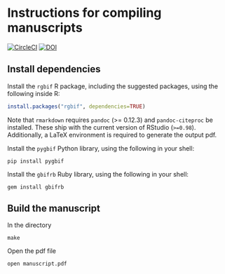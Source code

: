 Instructions for compiling manuscripts
======================================

[![CircleCI](https://circleci.com/gh/sckott/gbifms.svg?style=svg)](https://circleci.com/gh/sckott/gbifms)
[![DOI](https://zenodo.org/badge/DOI/10.5281/zenodo.997554.svg)](https://doi.org/10.5281/zenodo.997554)



Install dependencies
--------------------

Install the `rgbif` R package, including the suggested packages, using the following inside R:

```r
install.packages("rgbif", dependencies=TRUE)
```

Note that `rmarkdown` requires `pandoc` (>= 0.12.3) and `pandoc-citeproc` be installed. These ship with the current version of RStudio (`>=0.98`). Additionally, a LaTeX environment is required to generate the output pdf.


Install the `pygbif` Python library, using the following in your shell:

```shell
pip install pygbif
```

Install the `gbifrb` Ruby library, using the following in your shell:

```shell
gem install gbifrb
```


Build the manuscript
--------------------

In the directory

```
make
```

Open the pdf file

```
open manuscript.pdf
```
